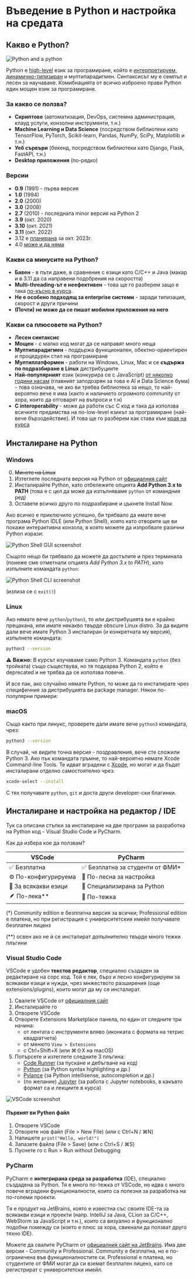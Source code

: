 # Въведение в Python и настройка на средата

## Какво е Python?

![Python and a python](assets/pythons.png)

Python е [high-level](https://www.geeksforgeeks.org/difference-between-high-level-and-low-level-languages/) език за програмиране, който е [интерпретируем](https://www.geeksforgeeks.org/difference-between-compiler-and-interpreter/), [динамично-типизиран](https://www.educative.io/answers/what-is-dynamic-typing#) и мултипарадигмен. Синтаксисът му е семпъл и лесен за научаване. Комибнацията от всичко изброено прави Python един мощен език за програмиране.

### За какво се ползва?

* **Скриптове** (автоматизация, DevOps, системна администрация, клауд услуги, конзолни инструменти, т.н.)
* **Machine Learning и Data Science** (посредством библиотеки като TensorFlow, PyTorch, Scikit-learn, Pandas, NumPy, SciPy, Matplotlib и т.н.)
* **Уеб сървъри** (бекенд, посредством библиотеки като Django, Flask, FastAPI, т.н.)
* **Desktop приложения** (по-рядко)

### Версии

* **0.9** (1991) - първа версия
* **1.0** (1994)
* **2.0** (2000)
* **3.0** (2008)
* **2.7** (2010) - последната minor версия на Python 2
* **3.9** (окт. 2020)
* **3.10** (окт. 2021)
* **3.11** (окт. 2022)
* 3.12 е [планирана](https://peps.python.org/pep-0693/) за окт. 2023г.
* 4.0 [може и да няма](https://builtin.com/software-engineering-perspectives/python-4)

### Какви са минусите на Python?

* **Бавен** - в пъти даже, в сравнение с езици като C/C++ и Java (макар и в 3.11 да са направени подобрения на скоростта)
* **Multi-threading-ът е неефективен** - това ще го разберем защо е така  [по-късно в курса](../09%20-%20Multithreading/).
* **Не е особено подходящ за enterprise системи** - заради типизация, скорост и други причини
* **(Почти) не може да се пишат мобилни приложения на него**

### Какви са плюсовете на Python?

* **Лесен синтаксис**
* **Мощен** - с малко код могат да се направят много неща
* **Мултипарадигмен** - поддържа функционален, обектно-ориентирен и процедурен стил на програмиране
* **Мултиплатформен** - работи на Windows, Linux, Mac и се **съдържа по подразбиране в Linux** дистрибуциите
* **Най-популярният** език (конкурира се с JavaScript) [от няколко години насам](https://youtu.be/qQXXI5QFUfw?si=rN7-FmBV5FWPi_zL&t=392) (главният заподозрян за това е AI и Data Science бума) - това означава, че ако ви трябва библиотека за нещо, то най-вероятно вече я има (както и наличието огромното community от хора, които да отговарят на въпроси и т.н)
* **C interoperability** - може да работи със С код и така да използва всичките предимства на по-low-level езикът за програмиране (най-вече бързодействие). И това ще го разберем как става към [края на курса](../16%20-%20Using%20C%20code%20in%20Python/)

## Инсталиране на Python

### Windows

0. ~~Минете на Linux~~
1. Изтеглете последната версия на Python от [официалния сайт](https://www.python.org/downloads/windows/)
2. Инсталирайте Python, като отбележите опцията **Add Python 3.x to PATH** (това е с цел да може да изпълняваме `python` от командния ред)
3. Оставете всичко друго по подразбиране и цъкнете Install Now.

Ако всичко е приключило успешно, би трябвало да имате вече програма Python IDLE (или Python Shell), която като отворите ще ви покаже интерактивна конзола, в която можете да изпробвате разични Python изрази:

![Python Shell GUI screenshot](assets/idle.png)

Същото нещо би трябвало да можете да достъпите и през терминала (понеже сме отметнали опцията *Add Python 3.x to PATH*), като изпълните командата `python`:

![Python Shell CLI screenshot](assets/pythoncmd.png)

(излиза се с `exit()`)

### Linux

Ако нямате вече `python`/`python3`, то или дистрибуцията ви е крайно прецакана, или имате някакво твърде obscure Linux distro. За да видите дали вече имате Python 3 инсталиран (и конкретната му версия), изпълнете командата:

```bash
python3 --version
```

⚠️ **Важно:** В курсът изучаваме само Python 3. Командата `python` (без тройката) също съществува, но тя подкарва Python 2, който е deprecated и не трябва да се използва повече.

И все пак, ако случайно нямате Python, то може да го инсталирате чрез специфичния за дистрибуцията ви package manager. Някои по-популярни примери:

### macOS

Също както при линукс, проверете дали имате вече `python3` командата, чрез:
    
```bash 
python3 --version
```

В случай, че видите точна версия - поздравления, вече сте сложили Python 3. Ако пък командата гръмне, то най-вероятно нямате Xcode Command-line Tools. Те идват вградени с [Xcode](https://apps.apple.com/bg/app/xcode/id497799835?mt=12), но могат и да бъдат инсталирани отделно самостоятелно чрез:
```bash
xcode-select --install
```
С тях получавате `python`, `git` и доста други developer-ски благинки.

## Инсталиране и настройка на редактор / IDE

Тук са описани стъпки за инсталиране на две програми за разработка на Python код - Visual Studio Code и PyCharm. 

Как да избера кое да ползвам?

| VSCode | PyCharm |
| ------ | ------- |
| ✅ Безплатна | ✅ Безплатна за студенти от ФМИ*  |
| ⚙️ По-конфигурируема | 🚀 По-лесна за настройка |
| 🐙 За всякакви езици | 🐍 Специализирана за Python |
| 🪶 По-лека** | 🐳  По-тежка |


(*) Community edition е безплатна версия за всички; Professional edition е платена, но при регистрация с университетския имейл получавате безплатен лиценз

(**) освен ако не ѝ се инсталират допълнително твърде много тежки плъгини

### Visual Studio Code

VSCode е удобен **текстов редактор**, специално създаден за редактиране на сорс код. Той е лек, бърз и лесно конфигурируем за всякакви езици и нужди, чрез мнжеството разширения (още extensions/plugins), които могат да му се инсталират.

1. Свалете VSCode от [официалния сайт](https://code.visualstudio.com/download)
2. Инсталирайте го
3. Отворете VSCode
4. Oтворете Extensions Marketplace панела, по един от следните три начина:
    * от лентата с инструменти вляво (иконката с формата на тетрис квадратчета)
    * от менюто `View > Extensions`
    * с Ctrl+Shift+X (или ⌘⇧X на macOS)
5. Потърсете и изтеглете следните 3 плъгина:
    * [Code Runner](https://marketplace.visualstudio.com/items?itemName=formulahendry.code-runner) (за пускане и дебъгване на код)
    * [Python](https://marketplace.visualstudio.com/items?itemName=ms-python.python) (за Python syntax highlighting и др.)
    * [Pylance](https://marketplace.visualstudio.com/items?itemName=ms-python.vscode-pylance) (за Python intellisense, autocompletion и др.)
    * (по желание) [Jupyter](https://marketplace.visualstudio.com/items?itemName=ms-toolsai.jupyter) (за работа с Jupyter notebooks, в какъвто формат са и лекциите в курса)

![VSCode screenshot](assets/vscode.png)

#### Първият ви Python файл

1. Отворете VSCode
2. Отворете нов файл (File > New File) (или с Ctrl+N / ⌘N)
3. Напишете `print("Hello, world!")`
4. Запазете файла (File > Save) (или с Ctrl+S / ⌘S)
5. Пуснете го с Run > Run without Debugging

### PyCharm

PyCharm е **интегрирана среда за разработка** (IDE), специално създадена за Python. Тя е много по-тежка от VSCode, но идва с много повече вградени функционалности, които са полезни за разработка на по-големи проекти.

Tя е продукт на JetBrains, която е известна със своите IDE-та за всякакви езици и проекти (напр. IntelliJ за Java, CLion за C/C++, WebStorm за JavaScript и т.н.), които са визуално и функционално подобни помежду си (което е плюс за хора, свикнали да ползват друго тяхно IDE).

Можете да свалите PyCharm от [официалния сайт на JetBrains](https://www.jetbrains.com/pycharm/download/). Има две версии - Community и Professional. Community е безплатна, но е по-ограничена във функционалностите си. Professional е платена, но студентите от ФМИ могат да си вземат безплатен лиценз, като се регистрират с университетски имейл.